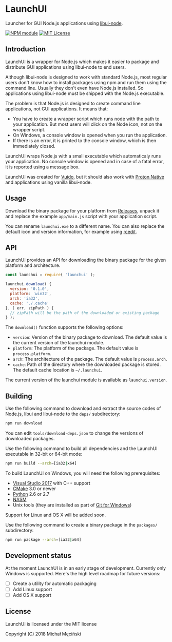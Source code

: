 # LaunchUI

Launcher for GUI Node.js applications using [libui-node](https://github.com/parro-it/libui-node).

[![NPM module](https://img.shields.io/npm/v/launchui.svg)](https://npmjs.org/package/launchui)
[![MIT License](https://img.shields.io/github/license/mimecorg/launchui.svg)](https://github.com/mimecorg/launchui/blob/master/LICENSE)

## Introduction

LaunchUI is a wrapper for Node.js which makes it easier to package and distribute GUI applications using libui-node to end users.

Although libui-node is designed to work with standard Node.js, most regular users don't know how to install packages using npm and run them using the command line. Usually they don't even have Node.js installed. So applications using libui-node must be shipped with the Node.js executable.

The problem is that Node.js is designed to create command line applications, not GUI applications. It means that:

- You have to create a wrapper script which runs node with the path to your application. But most users will click on the Node icon, not on the wrapper script.
- On Windows, a console window is opened when you run the application.
- If there is an error, it is printed to the console window, which is then immediately closed.

LaunchUI wraps Node.js with a small executable which automaticaly runs your application. No console window is opened and in case of a fatal error, it is reported using a message box.

LaunchUI was created for [Vuido](https://github.com/mimecorg/vuido), but it should also work with [Proton Native](https://proton-native.js.org/) and applications using vanilla libui-node.

## Usage

Download the binary package for your platform from [Releases](https://github.com/mimecorg/launchui/releases), unpack it and replace the example `app/main.js` script with your application script.

You can rename `launchui.exe` to a different name. You can also replace the default icon and version information, for example using [rcedit](https://github.com/electron/rcedit).

## API

LaunchUI provides an API for downloading the binary package for the given platform and architecture.

```js
const launchui = require( 'launchui' );

launchui.download( {
  version: '0.1.0',
  platform: 'win32',
  arch: 'ia32',
  cache: './.cache'
}, ( err, zipPath ) {
  // zipPath will be the path of the downloaded or existing package
} );
```

The `download()` function supports the following options:

- `version`: Version of the binary package to download. The default value is the current version of the launchui module.
- `platform`: The platform of the package. The default value is `process.platform`.
- `arch`: The architecture of the package. The default value is `process.arch`.
- `cache`: Path of the directory where the downloaded package is stored. The default cache location is `~/.launchui`.

The current version of the launchui module is available as `launchui.version`.

## Building

Use the following command to download and extract the source codes of Node.js, libui and libui-node to the `deps/` subdirectory:

```bash
npm run download
```

You can edit `tools/download-deps.json` to change the versions of downloaded packages.

Use the following command to build all dependencies and the LaunchUI executable in 32-bit or 64-bit mode:

```bash
npm run build --arch=[ia32|x64]
```

To build LaunchUI on Windows, you will need the following prerequisites:

- [Visual Studio 2017](https://www.visualstudio.com/downloads/) with C++ support
- [CMake](https://cmake.org/download/) 3.0 or newer
- [Python](https://www.python.org/downloads/) 2.6 or 2.7
- [NASM](http://www.nasm.us/)
- Unix tools (they are installed as part of [Git for Windows](http://git-scm.com/download/win))

Support for Linux and OS X will be added soon.

Use the following command to create a binary package in the `packages/` subdirectory:

```bash
npm run package --arch=[ia32|x64]
```

## Development status

At the moment LaunchUI is in an early stage of development. Currently only Windows is supported. Here's the high level roadmap for future versions:

- [ ] Create a utility for automatic packaging
- [ ] Add Linux support
- [ ] Add OS X support

## License

LaunchUI is licensed under the MIT license

Copyright (C) 2018 Michał Męciński
